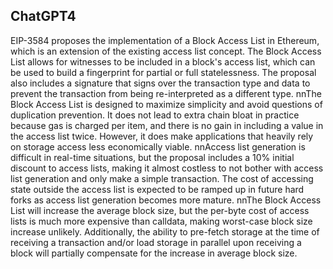 ## ChatGPT4

EIP-3584 proposes the implementation of a Block Access List in Ethereum, which is an extension of the existing access list concept. The Block Access List allows for witnesses to be included in a block's access list, which can be used to build a fingerprint for partial or full statelessness. The proposal also includes a signature that signs over the transaction type and data to prevent the transaction from being re-interpreted as a different type. nnThe Block Access List is designed to maximize simplicity and avoid questions of duplication prevention. It does not lead to extra chain bloat in practice because gas is charged per item, and there is no gain in including a value in the access list twice. However, it does make applications that heavily rely on storage access less economically viable. nnAccess list generation is difficult in real-time situations, but the proposal includes a 10% initial discount to access lists, making it almost costless to not bother with access list generation and only make a simple transaction. The cost of accessing state outside the access list is expected to be ramped up in future hard forks as access list generation becomes more mature. nnThe Block Access List will increase the average block size, but the per-byte cost of access lists is much more expensive than calldata, making worst-case block size increase unlikely. Additionally, the ability to pre-fetch storage at the time of receiving a transaction and/or load storage in parallel upon receiving a block will partially compensate for the increase in average block size.
